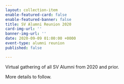 ```yaml
---
layout: collection-item
enable-featured-card: false
enable-featured-banner: false
title: SV Alumni Reunion 2020
card-img-url: ''
banner-img-url: ''
date: 2020-09-09 01:00:00 +0000
event-type: alumni reunion
published: false

---
```

Virtual gathering of all SV Alumni from 2020 and prior.

More details to follow.